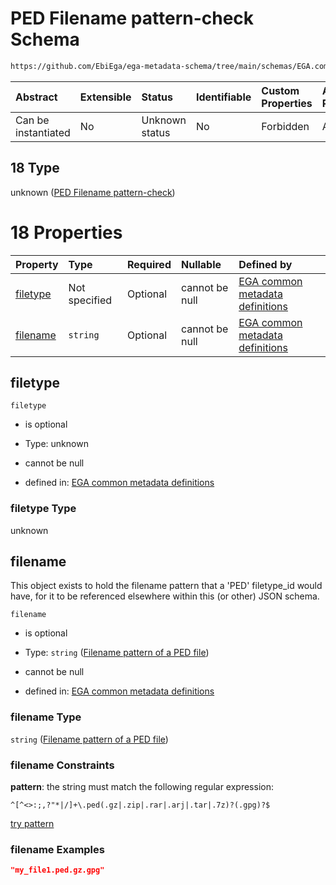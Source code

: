# PED Filename pattern-check Schema

```txt
https://github.com/EbiEga/ega-metadata-schema/tree/main/schemas/EGA.common-definitions.json#/definitions/filename-filetype-pattern-check/anyOf/18
```



| Abstract            | Extensible | Status         | Identifiable | Custom Properties | Additional Properties | Access Restrictions | Defined In                                                                                |
| :------------------ | :--------- | :------------- | :----------- | :---------------- | :-------------------- | :------------------ | :---------------------------------------------------------------------------------------- |
| Can be instantiated | No         | Unknown status | No           | Forbidden         | Allowed               | none                | [EGA.common-definitions.json*](../out/EGA.common-definitions.json "open original schema") |

## 18 Type

unknown ([PED Filename pattern-check](ega-2-definitions-check-filetype-checks-based-on-its-filename-anyof-ped-filename-pattern-check.md))

# 18 Properties

| Property              | Type          | Required | Nullable       | Defined by                                                                                                                                                                                                                                                                                                                                             |
| :-------------------- | :------------ | :------- | :------------- | :----------------------------------------------------------------------------------------------------------------------------------------------------------------------------------------------------------------------------------------------------------------------------------------------------------------------------------------------------- |
| [filetype](#filetype) | Not specified | Optional | cannot be null | [EGA common metadata definitions](ega-2-definitions-check-filetype-checks-based-on-its-filename-anyof-ped-filename-pattern-check-properties-filetype.md "https://github.com/EbiEga/ega-metadata-schema/tree/main/schemas/EGA.common-definitions.json#/definitions/filename-filetype-pattern-check/anyOf/18/properties/filetype")                       |
| [filename](#filename) | `string`      | Optional | cannot be null | [EGA common metadata definitions](ega-2-definitions-check-filetype-checks-based-on-its-filename-anyof-ped-filename-pattern-check-properties-filename-pattern-of-a-ped-file.md "https://github.com/EbiEga/ega-metadata-schema/tree/main/schemas/EGA.common-definitions.json#/definitions/filename-filetype-pattern-check/anyOf/18/properties/filename") |

## filetype



`filetype`

*   is optional

*   Type: unknown

*   cannot be null

*   defined in: [EGA common metadata definitions](ega-2-definitions-check-filetype-checks-based-on-its-filename-anyof-ped-filename-pattern-check-properties-filetype.md "https://github.com/EbiEga/ega-metadata-schema/tree/main/schemas/EGA.common-definitions.json#/definitions/filename-filetype-pattern-check/anyOf/18/properties/filetype")

### filetype Type

unknown

## filename

This object exists to hold the filename pattern that a 'PED' filetype_id would have, for it to be referenced elsewhere within this (or other) JSON schema.

`filename`

*   is optional

*   Type: `string` ([Filename pattern of a PED file](ega-2-definitions-check-filetype-checks-based-on-its-filename-anyof-ped-filename-pattern-check-properties-filename-pattern-of-a-ped-file.md))

*   cannot be null

*   defined in: [EGA common metadata definitions](ega-2-definitions-check-filetype-checks-based-on-its-filename-anyof-ped-filename-pattern-check-properties-filename-pattern-of-a-ped-file.md "https://github.com/EbiEga/ega-metadata-schema/tree/main/schemas/EGA.common-definitions.json#/definitions/filename-filetype-pattern-check/anyOf/18/properties/filename")

### filename Type

`string` ([Filename pattern of a PED file](ega-2-definitions-check-filetype-checks-based-on-its-filename-anyof-ped-filename-pattern-check-properties-filename-pattern-of-a-ped-file.md))

### filename Constraints

**pattern**: the string must match the following regular expression: 

```regexp
^[^<>:;,?"*|/]+\.ped(.gz|.zip|.rar|.arj|.tar|.7z)?(.gpg)?$
```

[try pattern](https://regexr.com/?expression=%5E%5B%5E%3C%3E%3A%3B%2C%3F%22\*%7C%2F%5D%2B%5C.ped\(.gz%7C.zip%7C.rar%7C.arj%7C.tar%7C.7z\)%3F\(.gpg\)%3F%24 "try regular expression with regexr.com")

### filename Examples

```json
"my_file1.ped.gz.gpg"
```
